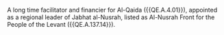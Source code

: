  A long time facilitator and financier for Al-Qaida ({{QE.A.4.01}}), appointed as a 
regional leader of Jabhat al-Nusrah, listed as Al-Nusrah Front for the People 
of the Levant ({{QE.A.137.14}}). 
